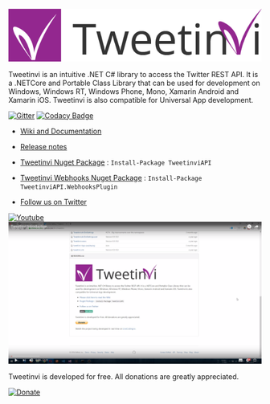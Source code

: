 ![Tweetinvi](https://raw.githubusercontent.com/linvi/tweetinvi.issues/master/tweetinvi-title-tight-purple.png)

Tweetinvi is an intuitive .NET C# library to access the Twitter REST API. It is a .NETCore and Portable Class Library that can be used for development on Windows, Windows RT, Windows Phone, Mono, Xamarin Android and Xamarin iOS. Tweetinvi is also compatible for Universal App development.

[![Gitter](https://badges.gitter.im/Join%20Chat.svg)](https://gitter.im/linvi/tweetinvi?utm_source=badge&utm_medium=badge&utm_campaign=pr-badge&utm_content=body_badge) 
 [![Codacy Badge](https://api.codacy.com/project/badge/Grade/cebba475488d4662b1e4727478fcc26e)](https://app.codacy.com/app/linvi/tweetinvi?utm_source=github.com&utm_medium=referral&utm_content=linvi/tweetinvi&utm_campaign=Badge_Grade_Dashboard)

* [Wiki and Documentation](https://github.com/linvi/tweetinvi/wiki)
* [Release notes](https://github.com/linvi/tweetinvi/releases)
* [Tweetinvi Nuget Package](https://www.nuget.org/packages/TweetinviAPI/) : `Install-Package TweetinviAPI`
* [Tweetinvi Webhooks Nuget Package](https://www.nuget.org/packages/TweetinviAPI.WebhooksPlugin/) : `Install-Package TweetinviAPI.WebhooksPlugin`

* [Follow us on Twitter](https://twitter.com/TweetinviApi)

[![Youtube](https://www.youtube.com/yt/img/logo_1x.png)](https://www.youtube.com/watch?v=1maeTudF8cQ)
[![Tutorial](https://raw.githubusercontent.com/linvi/tweetinvi.issues/master/youtube.tutorial.screenshot.png)](https://www.youtube.com/watch?v=1maeTudF8cQ)

Tweetinvi is developed for free. All donations are greatly appreciated.

[![Donate](https://www.paypalobjects.com/en_US/i/btn/btn_donate_LG.gif)](https://www.paypal.com/cgi-bin/webscr?cmd=_s-xclick&hosted_button_id=4W8BCYB4FVSN6)

